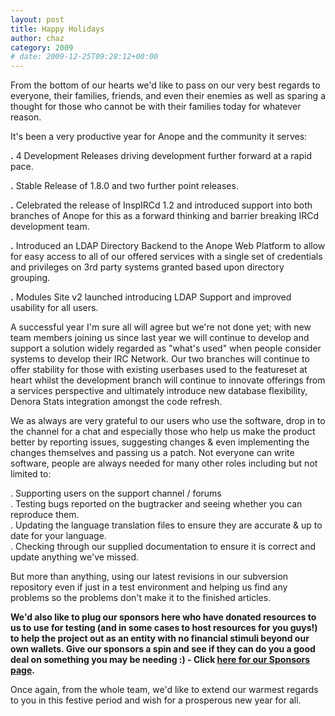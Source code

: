 ```yaml
---
layout: post
title: Happy Holidays
author: chaz
category: 2009
# date: 2009-12-25T09:28:12+00:00
---
```


From the bottom of our hearts we'd like to pass on our very best regards to everyone, their families, friends, and even their enemies as well as sparing a thought for those who cannot be with their families today for whatever reason. 

It's been a very productive year for Anope and the community it serves:

<strong>.</strong> 4 Development Releases driving development further forward at a rapid pace.

<strong>.</strong> Stable Release of 1.8.0 and two further point releases.

<strong>.</strong> Celebrated the release of InspIRCd 1.2 and introduced support into both branches of Anope for this as a forward thinking and barrier breaking IRCd development team.

<strong>.</strong> Introduced an LDAP Directory Backend to the Anope Web Platform to allow for easy access to all of our offered services with a single set of credentials and privileges on 3rd party systems granted based upon directory grouping.

<strong>.</strong> Modules Site v2 launched introducing LDAP Support and improved usability for all users.


A successful year I'm sure all will agree but we're not done yet; with new team members joining us since last year we will continue to develop and support a solution widely regarded as "what's used" when people consider systems to develop their IRC Network. Our two branches will continue to offer stability for those with existing userbases used to the featureset at heart whilst the development branch will continue to innovate offerings from a services perspective and ultimately introduce new database flexibility, Denora Stats integration amongst the code refresh.

We as always are very grateful to our users who use the software, drop in to the channel for a chat and especially those who help us make the product better by reporting issues, suggesting changes & even implementing the changes themselves and passing us a patch. Not everyone can write software, people are always needed for many other roles including but not limited to:

. Supporting users on the support channel / forums
<br/>
. Testing bugs reported on the bugtracker and seeing whether you can reproduce them.
<br/>
. Updating the language translation files to ensure they are accurate & up to date for your language.
<br/>
. Checking through our supplied documentation to ensure it is correct and update anything we've missed.

But more than anything, using our latest revisions in our subversion repository even if just in a test environment and helping us find any problems so the problems don't make it to the finished articles.

<strong>We'd also like to plug our sponsors here who have donated resources to us to use for testing (and in some cases to host resources for you guys!) to help the project out as an entity with no financial stimuli beyond our own wallets. Give our sponsors a spin and see if they can do you a good deal on something you may be needing :) - Click <a href="https://www.anope.org/sponsors.php">here for our Sponsors page</a>.</strong>

Once again, from the whole team, we'd like to extend our warmest regards to you in this festive period and wish for a prosperous new year for all.
